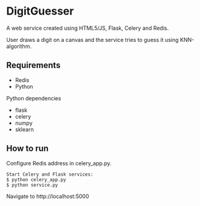 # DigitGuesser

A web service created using HTML5/JS, Flask, Celery and Redis.

User draws a digit on a canvas and the service tries to guess it using KNN-algorithm.

## Requirements
- Redis
- Python

Python dependencies
- flask
- celery
- numpy
- sklearn

## How to run
Configure Redis address in celery_app.py.
```
Start Celery and Flask services:
$ python celery_app.py
$ python service.py
```

Navigate to http://localhost:5000
